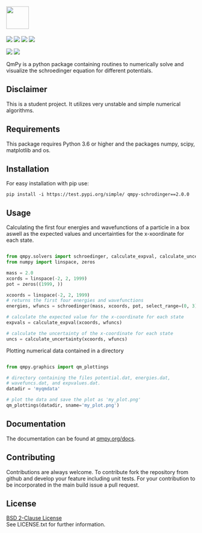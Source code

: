 # <img src="http://qmpy.org/badges/qmpy_logotext.png" height=60>

<img src="http://qmpy.org/badges/build_passing.svg"> <img src="http://qmpy.org/badges/coverage.svg">
<img src="https://img.shields.io/github/issues/kenokrieger/QmPy"> <img src="https://img.shields.io/github/commit-activity/m/kenokrieger/QmPy">

<img src="http://qmpy.org/badges/release.svg"> <img src="http://qmpy.org/badges/license.svg">

QmPy is a python package containing routines to numerically solve and visualize
the schroedinger equation for different potentials.


## Disclaimer

This is a student project. It utilizes very unstable and simple numerical
algorithms.

## Requirements

This package requires Python 3.6 or higher and the packages numpy, scipy,
matplotlib and os.

## Installation

For easy installation with pip use:

```shell
pip install -i https://test.pypi.org/simple/ qmpy-schrodinger==2.0.0
```

## Usage

Calculating the first four energies and wavefunctions of a particle in a box
aswell as the expected values and uncertainties for the x-xoordinate for each
state.

```python

from qmpy.solvers import schroedinger, calculate_expval, calculate_uncertainty
from numpy import linspace, zeros

mass = 2.0
xcords = linspace(-2, 2, 1999)
pot = zeros((1999, ))

xcoords = linspace(-2, 2, 1999)
# returns the first four energies and wavefunctions
energies, wfuncs = schroedinger(mass, xcoords, pot, select_range=(0, 3))

# calculate the expected value for the x-coordinate for each state
expvals = calculate_expval(xcoords, wfuncs)

# calculate the uncertainty of the x-coordinate for each state
uncs = calculate_uncertainty(xcoords, wfuncs)

```

Plotting numerical data contained in a directory

```python

from qmpy.graphics import qm_plottings

# directory containing the files potential.dat, energies.dat,
# wavefuncs.dat, and expvalues.dat.
datadir = 'myqmdata'

# plot the data and save the plot as 'my_plot.png'
qm_plottings(datadir, sname='my_plot.png')

```


## Documentation

The documentation can be found at [qmpy.org/docs](http://qmpy.org/docs/).

## Contributing

Contributions are always welcome. To contribute fork the repository from
github and develop your feature including unit tests. For your contribution
to be incorporated in the main build issue a pull request.

## License

[BSD 2-Clause License](https://choosealicense.com/licenses/bsd-2-clause/) <br/>
See LICENSE.txt for further information.
